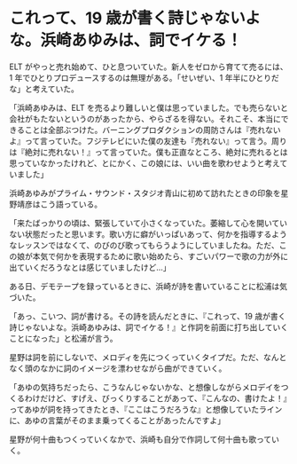 # これって、19 歳が書く詩じゃないよな。浜崎あゆみは、詞でイケる！

ELT がやっと売れ始めて、ひと息ついていた。新人をゼロから育てて売るには、1 年でひとりプロデュースするのは無理がある。「せいぜい、1 年半にひとりだな」と考えていた。

「浜崎あゆみは、ELT を売るより難しいと僕は思っていました。でも売らないと会社がもたないというのがあったから、やらざるを得ない。それこそ、本当にできることは全部ぶつけた。バーニングプロダクションの周防さんは『売れないよ』って言っていた。フジテレビにいた僕の友達も『売れない』って言う。周りは『絶対に売れない！』って言っていた。僕も正直なところ、絶対に売れるとは思っていなかったけれど、とにかく、この娘には、いい曲を歌わせようと考えていました」

浜崎あゆみがプライム・サウンド・スタジオ青山に初めて訪れたときの印象を星野靖彦はこう語っている。

「来たばっかりの頃は、緊張していて小さくなっていた。萎縮して心を開いていない状態だったと思います。歌い方に癖がいっぱいあって、何かを指導するようなレッスンではなくて、のびのび歌ってもらうようにしていましたね。ただ、この娘が本気で何かを表現するために歌い始めたら、すごいパワーで歌の力が外に出ていくだろうなとは感じていましたけど...」

ある日、デモテープを録っているときに、浜崎が詩を書いていることに松浦は気づいた。

「あっ、こいつ、詞が書ける。その詩を読んだときに、『これって、19 歳が書く詩じゃないよな。浜崎あゆみは、詞でイケる！』と作詞を前面に打ち出していくことになった」と松浦が言う。

星野は詞を前にしないで、メロディを先につくっていくタイプだ。ただ、なんとなく頭のなかに詞のイメージを漂わせながら曲ができていく。

「あゆの気持ちだったら、こうなんじゃないかな、と想像しながらメロデイをつくるわけだけど、すげえ、びっくりすることがあって、『こんなの、書けたよ！』ってあゆが詞を持ってきたとき、『ここはこうだろうな』と想像していたラインに、あゆの言葉がそのまま乗ってくることがあったんですよ」

星野が何十曲もつくっていくなかで、浜崎も自分で作詞して何十曲も歌っていく。
